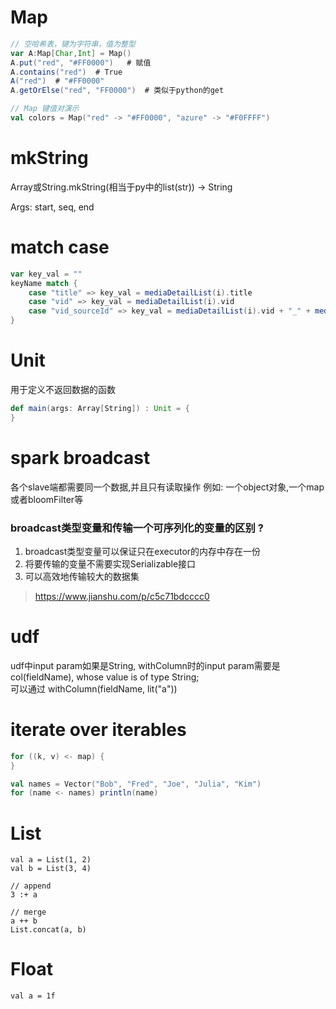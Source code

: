 # Map
```scala
// 空哈希表，键为字符串，值为整型
var A:Map[Char,Int] = Map()
A.put("red", "#FF0000")   # 赋值
A.contains("red")  # True
A("red")  # "#FF0000"
A.getOrElse("red", "FF0000")  # 类似于python的get

// Map 键值对演示
val colors = Map("red" -> "#FF0000", "azure" -> "#F0FFFF")
```


# mkString

Array或String.mkString(相当于py中的list(str)) -> String

Args: start, seq, end

# match case

```scala
var key_val = ""
keyName match {
    case "title" => key_val = mediaDetailList(i).title
    case "vid" => key_val = mediaDetailList(i).vid
    case "vid_sourceId" => key_val = mediaDetailList(i).vid + "_" + mediaDetailList(i).sourceId
}
```

# Unit
用于定义不返回数据的函数 
```scala
def main(args: Array[String]) : Unit = { 
} 
```

# spark broadcast 
各个slave端都需要同一个数据,并且只有读取操作
例如: 一个object对象,一个map或者bloomFilter等

### broadcast类型变量和传输一个可序列化的变量的区别 ?

1. broadcast类型变量可以保证只在executor的内存中存在一份
2. 将要传输的变量不需要实现Serializable接口
3. 可以高效地传输较大的数据集

> https://www.jianshu.com/p/c5c71bdcccc0


# udf
udf中input param如果是String, withColumn时的input param需要是col(fieldName), whose value is of type String;  
可以通过 withColumn(fieldName, lit("a"))

# iterate over iterables

```scala
for ((k, v) <- map) {
}

val names = Vector("Bob", "Fred", "Joe", "Julia", "Kim")
for (name <- names) println(name)
```

# List
```
val a = List(1, 2)
val b = List(3, 4)

// append
3 :+ a  

// merge
a ++ b
List.concat(a, b)
```

# Float

```
val a = 1f
```


